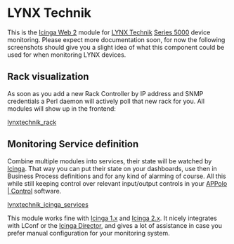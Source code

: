 LYNX Technik
============

This is the [Icinga Web 2](https://github.com/Icinga/icingaweb2) module for [LYNX Technik](http://www.lynx-technik.com/) [Series 5000](http://www.lynx-technik.com/en/products/series-5000/) device monitoring. Please expect more documentation soon, for now the following screenshots should give you a slight idea of what this component could be used for when monitoring LYNX devices.

Rack visualization
------------------

As soon as you add a new Rack Controller by IP address and SNMP credentials a Perl daemon will actively poll that new rack for you. All modules will show up in the frontend:

[lynxtechnik_rack](doc/img/lynxtechnik_rack.png)


Monitoring Service definition
-----------------------------

Combine multiple modules into services, their state will be watched by [Icinga](https://www.icinga.org/). That way you can put their state on your dashboards, use then in Business Process definitions and for any kind of alarming of course. All this while still keeping control over relevant input/output controls in your [APPolo | Control](http://www.lynx-technik.com/en/products/appolo-control/) software.

[lynxtechnik_icinga_services](doc/img/lynxtechnik_icinga_services.png)

This module works fine with [Icinga 1.x](https://github.com/Icinga/icinga-core) and [Icinga 2.x](https://github.com/Icinga/icinga2). It nicely integrates with LConf or the [Icinga Director](https://github.com/Icinga/icinga2), and gives a lot of assistance in case you prefer manual configuration for your monitoring system.
